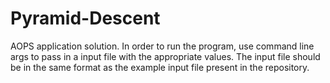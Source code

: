 # Pyramid-Descent
AOPS application solution. 
In order to run the program, use command line args to pass in a input file with the appropriate values.
The input file should be in the same format as the example input file present in the repository.
